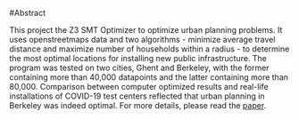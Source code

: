 #Abstract

This project the Z3 SMT Optimizer to optimize urban planning problems. It uses openstreetmaps data and two algorithms - minimize average travel distance and maximize number of households within a radius - to determine the most optimal locations for installing new public infrastructure. The program was tested on two cities, Ghent and Berkeley, with the former containing more than 40,000 datapoints and the latter containing more than 80,000. Comparison between computer optimized results and real-life installations of COVID-19 test centers reflected that urban planning in Berkeley was indeed optimal. For more details, please read the [paper](https://github.com/AaaaronH/Pionner-Academics-COVID-19-Research-Paper/blob/main/Paper.pdf).

